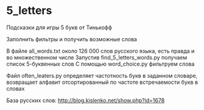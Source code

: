 # 5_letters
Подсказки для игры 5 букв от Тинькофф

Заполнить фильтры и получить возможные слова

В файле all_words.txt около 126 000 слов русского языка, есть правда и во множественном числе
Запустив find_5_letters_words.py получаем список 5-буквенных слов
С помощью word_choice.py фильтруем слова

Файл often_leaters.py определяет частотность букв в заданном словаре, 
возвращает алфавит отсортированный по частоте встречаемости букв в словах

База русских слов:
http://blog.kislenko.net/show.php?id=1678